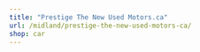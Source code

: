```yaml
---
title: "Prestige The New Used Motors.ca"
url: /midland/prestige-the-new-used-motors-ca/
shop: car
---
```

